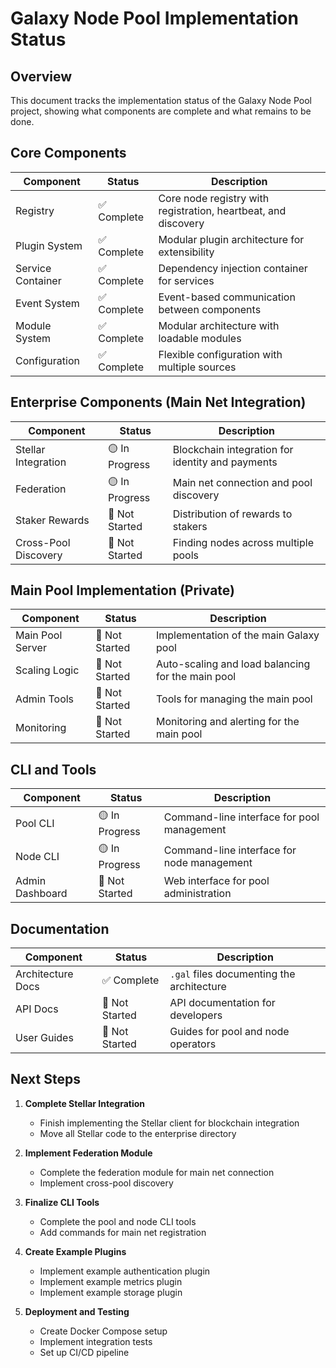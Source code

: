 # Galaxy Node Pool Implementation Status

## Overview
This document tracks the implementation status of the Galaxy Node Pool project, showing what components are complete and what remains to be done.

## Core Components

| Component | Status | Description |
|-----------|--------|-------------|
| Registry | ✅ Complete | Core node registry with registration, heartbeat, and discovery |
| Plugin System | ✅ Complete | Modular plugin architecture for extensibility |
| Service Container | ✅ Complete | Dependency injection container for services |
| Event System | ✅ Complete | Event-based communication between components |
| Module System | ✅ Complete | Modular architecture with loadable modules |
| Configuration | ✅ Complete | Flexible configuration with multiple sources |

## Enterprise Components (Main Net Integration)

| Component | Status | Description |
|-----------|--------|-------------|
| Stellar Integration | 🟡 In Progress | Blockchain integration for identity and payments |
| Federation | 🟡 In Progress | Main net connection and pool discovery |
| Staker Rewards | 🔴 Not Started | Distribution of rewards to stakers |
| Cross-Pool Discovery | 🔴 Not Started | Finding nodes across multiple pools |

## Main Pool Implementation (Private)

| Component | Status | Description |
|-----------|--------|-------------|
| Main Pool Server | 🔴 Not Started | Implementation of the main Galaxy pool |
| Scaling Logic | 🔴 Not Started | Auto-scaling and load balancing for the main pool |
| Admin Tools | 🔴 Not Started | Tools for managing the main pool |
| Monitoring | 🔴 Not Started | Monitoring and alerting for the main pool |

## CLI and Tools

| Component | Status | Description |
|-----------|--------|-------------|
| Pool CLI | 🟡 In Progress | Command-line interface for pool management |
| Node CLI | 🟡 In Progress | Command-line interface for node management |
| Admin Dashboard | 🔴 Not Started | Web interface for pool administration |

## Documentation

| Component | Status | Description |
|-----------|--------|-------------|
| Architecture Docs | ✅ Complete | `.gal` files documenting the architecture |
| API Docs | 🔴 Not Started | API documentation for developers |
| User Guides | 🔴 Not Started | Guides for pool and node operators |

## Next Steps

1. **Complete Stellar Integration**
   - Finish implementing the Stellar client for blockchain integration
   - Move all Stellar code to the enterprise directory

2. **Implement Federation Module**
   - Complete the federation module for main net connection
   - Implement cross-pool discovery

3. **Finalize CLI Tools**
   - Complete the pool and node CLI tools
   - Add commands for main net registration

4. **Create Example Plugins**
   - Implement example authentication plugin
   - Implement example metrics plugin
   - Implement example storage plugin

5. **Deployment and Testing**
   - Create Docker Compose setup
   - Implement integration tests
   - Set up CI/CD pipeline

